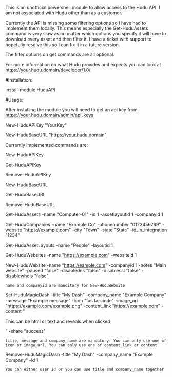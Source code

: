 This is an unofficial powershell module to allow access to the Hudu API. I am not associated with Hudu other than as a customer.

Currently the API is missing some filtering options so I have had to implement them locally. This means especially the Get-HuduAssets command is very slow as no matter which options you specify it will have to download every asset and then filter it. I have a ticket with support to hopefully resolve this so I can fix it in a future version.

The filter options on get commands are all optional.

For more information on what Hudu provides and expects you can look at https://your.hudu.domain/developer/1.0/

#Installation:

install-module HuduAPI

#Usage:

After installing the module you will need to get an api key from https://your.hudu.domain/admin/api_keys

New-HuduAPIKey "YourKey"

New-HuduBaseURL "https://your.hudu.domain"

Currently implemented commands are:

New-HuduAPIKey

Get-HuduAPIKey

Remove-HuduAPIKey

New-HuduBaseURL

Get-HuduBaseURL

Remove-HuduBaseURL

Get-HuduAssets -name "Computer-01" -id 1 -assetlayoutid 1 -companyid 1 

Get-HuduCompanies -name "Example Co" -phonenumber "0123456789" -website "https://example.com" -city "Town" -state "State" -id_in_integration "1234"

Get-HuduAssetLayouts -name "People" -layoutid 1

Get-HuduWebsites -name "https://example.com" -websiteid 1

New-HuduWebsite -name "https://eample.com" -companyid 1 -notes "Main website" -paused "false" -disabledns "false" -disablessl "false" -disablewhois "false"

    name and companyid are manditory for New-HuduWebsite

Set-HuduMagicDash -title "My Dash" -company_name "Example Company" -message "Example message" -icon "fas fa-circle" -image_url "https://example.com/example.png" -content_link "https://example.com" -content "<p> This can be html or text and reveals when clicked</p>" -share "success"

    title, message and company_name are mandatory. You can only use one of icon or image_url. You can only use one of content_link or content

Remove-HuduMagicDash -title "My Dash" -company_name "Example Company" -id 1

    You can either user id or you can use title and company_name together
